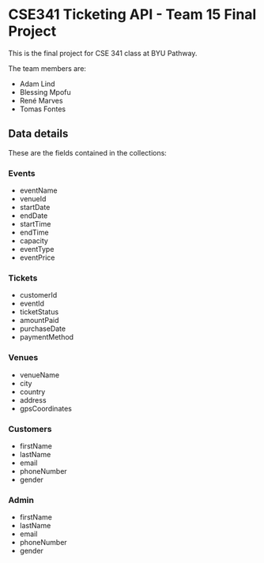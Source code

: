 # CSE341 Ticketing API - Team 15 Final Project

This is the final project for CSE 341 class at BYU Pathway.

The team members are:

- Adam Lind
- Blessing Mpofu
- René Marves
- Tomas Fontes

## Data details

These are the fields contained in the collections:

### Events

- eventName
- venueId
- startDate
- endDate
- startTime
- endTime
- capacity
- eventType
- eventPrice

### Tickets

- customerId
- eventId
- ticketStatus
- amountPaid
- purchaseDate
- paymentMethod

### Venues

- venueName
- city
- country
- address
- gpsCoordinates

### Customers

- firstName
- lastName
- email
- phoneNumber
- gender

### Admin

- firstName
- lastName
- email
- phoneNumber
- gender
